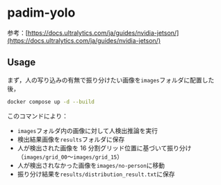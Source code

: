 # padim-yolo

参考：[https://docs.ultralytics.com/ja/guides/nvidia-jetson/](https://docs.ultralytics.com/ja/guides/nvidia-jetson/)

## Usage

まず，人の写り込みの有無で振り分けたい画像を`images`フォルダに配置した後，

```bash
docker compose up -d --build
```

このコマンドにより：

- `images`フォルダ内の画像に対して人検出推論を実行
- 検出結果画像を`results`フォルダに保存
- 人が検出された画像を 16 分割グリッド位置に基づいて振り分け（`images/grid_00`〜`images/grid_15`）
- 人が検出されなかった画像を`images/no-person`に移動
- 振り分け結果を`results/distribution_result.txt`に保存
